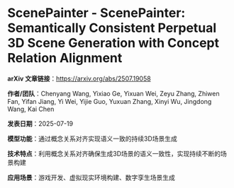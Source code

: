 # ScenePainter - ScenePainter: Semantically Consistent Perpetual 3D Scene Generation with Concept Relation Alignment

**arXiv 文章链接**：https://arxiv.org/abs/2507.19058

**作者/团队**：Chenyang Wang, Yixiao Ge, Yixuan Wei, Zeyu Zhang, Zhiwen Fan, Yifan Jiang, Yi Wei, Yijie Guo, Yuxuan Zhang, Xinyi Wu, Jingdong Wang, Kai Chen

**发表日期**：2025-07-19

**模型功能**：通过概念关系对齐实现语义一致的持续3D场景生成

**技术特点**：利用概念关系对齐确保生成3D场景的语义一致性，实现持续不断的场景构建

**应用场景**：游戏开发、虚拟现实环境构建、数字孪生场景生成